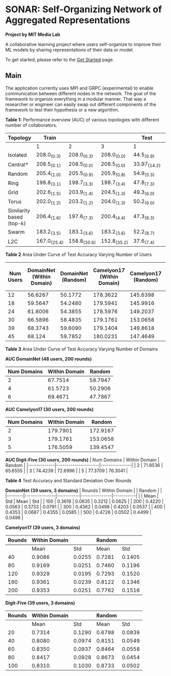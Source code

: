 # SONAR: Self-Organizing Network of Aggregated Representations
**Project by MIT Media Lab**

A collaborative learning project where users self-organize to improve their ML models by sharing representations of their data or model. 

To get started, please refer to the [Get Started](./getting-started/) page.

## Main
The application currently uses MPI and GRPC (experimental) to enable communication between different nodes in the network. The goal of the framework to organize everything in a modular manner. That way a researcher or engineer can easily swap out different components of the framework to test their hypothesis or a new algorithm.

**Table 1:** Performance overview (AUC) of various topologies with different number of collaborators.

| Topology                   | Train                  |                     |                     | Test                   |                     |                     |
|----------------------------|------------------------|---------------------|---------------------|------------------------|---------------------|---------------------|
|                            | 1                      | 2                   | 3                   | 1                      | 2                   | 3                   |
| Isolated                   | 208.0<sub>(0.3)</sub>  | 208.0<sub>(0.3)</sub>| 208.0<sub>(0.0)</sub>| 44.5<sub>(6.9)</sub>  | 44.5<sub>(6.9)</sub>| 44.5<sub>(6.9)</sub>|
| Central*                   | 208.5<sub>(0.1)</sub>  | 208.5<sub>(0.0)</sub>| 208.5<sub>(0.0)</sub>| 33.97<sub>(14.2)</sub>| 33.97<sub>(14.2)</sub>| 33.97<sub>(14.2)</sub>|
| Random                     | 205.4<sub>(1.0)</sub>  | 205.5<sub>(0.9)</sub>| 205.9<sub>(0.8)</sub>| 54.9<sub>(5.3)</sub>  | 56.0<sub>(5.8)</sub>| 56.2<sub>(5.6)</sub>|
| Ring                       | 198.8<sub>(3.1)</sub>  | 198.7<sub>(3.3)</sub>| 198.7<sub>(3.4)</sub>| 47.8<sub>(7.3)</sub>  | 46.9<sub>(6.9)</sub>| 47.6<sub>(7.1)</sub>|
| Grid                       | 202.6<sub>(1.5)</sub>  | 203.9<sub>(1.4)</sub>| 204.5<sub>(1.3)</sub>| 49.3<sub>(6.0)</sub>  | 48.8<sub>(6.0)</sub>| 48.1<sub>(6.1)</sub>|
| Torus                      | 202.0<sub>(1.2)</sub>  | 203.2<sub>(1.2)</sub>| 204.0<sub>(1.3)</sub>| 50.2<sub>(6.0)</sub>  | 50.7<sub>(6.6)</sub>| 50.3<sub>(6.2)</sub>|
| Similarity based (top-k)   | 206.4<sub>(1.6)</sub>  | 197.6<sub>(7.3)</sub>| 200.4<sub>(4.4)</sub>| 47.3<sub>(8.3)</sub>  | 48.4<sub>(8.5)</sub>| 52.8<sub>(7.2)</sub>|
| Swarm                      | 183.2<sub>(3.5)</sub>  | 183.1<sub>(3.6)</sub>| 183.2<sub>(3.6)</sub>| 52.2<sub>(8.7)</sub>  | 52.3<sub>(8.7)</sub>| 52.4<sub>(8.6)</sub>|
| L2C                        | 167.0<sub>(25.4)</sub> | 158.8<sub>(30.6)</sub>| 152.8<sub>(35.2)</sub>| 37.6<sub>(7.4)</sub>  | 36.6<sub>(7.4)</sub>| 35.8<sub>(7.7)</sub>|


**Table 2** Area Under Curve of Test Accuracy Varying Number of Users

| Num Users | DomainNet (Within Domain) | DomainNet (Random) | Camelyon17 (Within Domain) | Camelyon17 (Random) | Digit-Five (Within Domain) | Digit-Five (Random) |
|-----------|---------------------------|--------------------|----------------------------|---------------------|----------------------------|---------------------|
| 12        | 56.6267                   | 50.1772            | 178.3622                   | 145.6398            | 57.1168                    | 68.9724             |
| 18        | 59.5647                   | 54.2480            | 179.5941                   | 145.9916            | 66.8201                    | 69.8341             |
| 24        | 61.8006                   | 54.3855            | 178.5976                   | 149.2037            | 71.6536                    | 72.5333             |
| 30        | 66.5896                   | 58.4835            | 179.1761                   | 153.0658            | 74.4239                    | 72.6996             |
| 39        | 68.3743                   | 59.6090            | 179.1404                   | 149.8618            | 163.8116                   | 163.9892            |
| 45        | 68.124                    | 59.7852            | 180.0231                   | 147.4649            | 77.0248                    | 73.0634             |


**Table 3** Area Under Curve of Test Accuracy Varying Number of Domains

**AUC DomainNet (48 users, 200 rounds)**

| Num Domains | Within Domain | Random   |
|-------------|---------------|----------|
| 2           | 67.7514       | 58.7947  |
| 4           | 61.5723       | 50.2906  |
| 6           | 69.4671       | 47.7867  |

**AUC Camelyon17 (30 users, 200 rounds)**

| Num Domains | Within Domain | Random   |
|-------------|---------------|----------|
| 2           | 179.7901      | 172.9167 |
| 3           | 179.1761      | 153.0658 |
| 5           | 176.5059      | 139.4547 |

**AUC Digit-Five (30 users, 200 rounds)**
| Num Domains | Within Domain       | Random        |
|-------------|---------------------|---------------|
|      2      | 71.8536             | 65.6555       |
|      3      | 74.4239             | 72.6996       |
|      5      | 77.3709             | 76.3041       |


**Table 4** Test Accuracy and Standard Deviation Over Rounds

**DomainNet (39 users, 3 domains)**
| Rounds | Within Domain |           | Random        |           |
|--------|---------------|-----------|---------------|-----------|
|        | Mean          | Std       | Mean          | Std       |
| 100    | 0.3619        | 0.0635    | 0.3212        | 0.0625    |
| 200    | 0.4220        | 0.0563    | 0.3733        | 0.0791    |
| 300    | 0.4362        | 0.0498    | 0.4203        | 0.0537    |
| 400    | 0.4353        | 0.0687    | 0.4355        | 0.0585    |
| 500    | 0.4726        | 0.0502    | 0.4499        | 0.0496    |

**Camelyon17 (39 users, 3 domains)**

| Rounds | Within Domain |           | Random        |           |
|--------|---------------|-----------|---------------|-----------|
|        | Mean          | Std       | Mean          | Std       |
| 40     | 0.9086        | 0.0255    | 0.7281        | 0.1405    |
| 80     | 0.9169        | 0.0251    | 0.7460        | 0.1196    |
| 120    | 0.9329        | 0.0195    | 0.7293        | 0.1520    |
| 160    | 0.9361        | 0.0239    | 0.8122        | 0.1346    |
| 200    | 0.9353        | 0.0251    | 0.7762        | 0.1516    |

**Digit-Five (39 users, 3 domains)**

| Rounds | Within Domain |           | Random        |           |
|--------|---------------|-----------|---------------|-----------|
|        | Mean          | Std       | Mean          | Std       |
| 20     | 0.7314        | 0.1290    | 0.6788        | 0.0839    |
| 40     | 0.8080        | 0.0974    | 0.8151        | 0.0549    |
| 60     | 0.8350        | 0.0937    | 0.8464        | 0.0558    |
| 80     | 0.8417        | 0.0928    | 0.8673        | 0.0454    |
| 100    | 0.8310        | 0.1030    | 0.8733        | 0.0502    |
